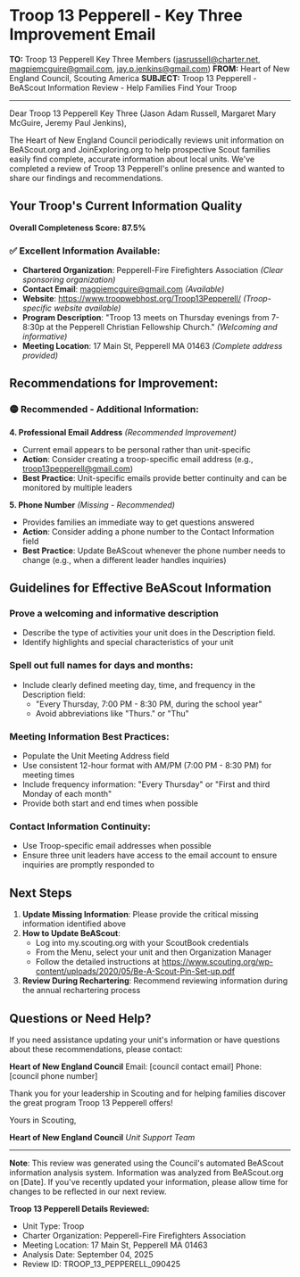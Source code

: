 # Troop 13 Pepperell - Key Three Improvement Email

**TO:** Troop 13 Pepperell Key Three Members (jasrussell@charter.net, magpiemcguire@gmail.com, jay.p.jenkins@gmail.com)
**FROM:** Heart of New England Council, Scouting America
**SUBJECT:** Troop 13 Pepperell - BeAScout Information Review - Help Families Find Your Troop

---

Dear Troop 13 Pepperell Key Three (Jason Adam Russell, Margaret Mary McGuire, Jeremy Paul Jenkins),

The Heart of New England Council periodically reviews unit information on BeAScout.org and JoinExploring.org to help prospective Scout families easily find complete, accurate information about local units. We've completed a review of Troop 13 Pepperell's online presence and wanted to share our findings and recommendations.

## Your Troop's Current Information Quality

**Overall Completeness Score: 87.5%**

### ✅ **Excellent Information Available:**
- **Chartered Organization**: Pepperell-Fire Firefighters Association *(Clear sponsoring organization)*
- **Contact Email**: magpiemcguire@gmail.com *(Available)*
- **Website**: https://www.troopwebhost.org/Troop13Pepperell/ *(Troop-specific website available)*
- **Program Description**: "Troop 13 meets on Thursday evenings from 7-8:30p at the Pepperell Christian Fellowship Church." *(Welcoming and informative)*
- **Meeting Location**: 17 Main St, Pepperell MA 01463 *(Complete address provided)*

## Recommendations for Improvement:

### 🟡 **Recommended - Additional Information:**

**4. Professional Email Address** *(Recommended Improvement)*
- Current email appears to be personal rather than unit-specific
- **Action**: Consider creating a troop-specific email address (e.g., troop13pepperell@gmail.com)
- **Best Practice**: Unit-specific emails provide better continuity and can be monitored by multiple leaders

**5. Phone Number** *(Missing - Recommended)*
- Provides families an immediate way to get questions answered
- **Action**: Consider adding a phone number to the Contact Information field
- **Best Practice**: Update BeAScout whenever the phone number needs to change (e.g., when a different leader handles inquiries)

## Guidelines for Effective BeAScout Information

### **Prove a welcoming and informative description**
- Describe the type of activities your unit does in the Description field.
- Identify highlights and special characteristics of your unit

### **Spell out full names for days and months:**
- Include clearly defined meeting day, time, and frequency in the Description field:
  - "Every Thursday, 7:00 PM - 8:30 PM, during the school year"
  - Avoid abbreviations like "Thurs." or "Thu"

### **Meeting Information Best Practices:**
- Populate the Unit Meeting Address field
- Use consistent 12-hour format with AM/PM (7:00 PM - 8:30 PM) for meeting times
- Include frequency information: "Every Thursday" or "First and third Monday of each month"
- Provide both start and end times when possible

### **Contact Information Continuity:**
- Use Troop-specific email addresses when possible
- Ensure three unit leaders have access to the email account to ensure inquiries are promptly responded to

## Next Steps

1. **Update Missing Information**: Please provide the critical missing information identified above
2. **How to Update BeAScout**: 
   - Log into my.scouting.org with your ScoutBook credentials
   - From the Menu, select your unit and then Organization Manager
   - Follow the detailed instructions at
     https://www.scouting.org/wp-content/uploads/2020/05/Be-A-Scout-Pin-Set-up.pdf
3. **Review During Rechartering**: Recommend reviewing information during the annual rechartering process

## Questions or Need Help?

If you need assistance updating your unit's information or have questions about these recommendations, please contact:

**Heart of New England Council**
Email: [council contact email]
Phone: [council phone number]

Thank you for your leadership in Scouting and for helping families discover the great program Troop 13 Pepperell offers!

Yours in Scouting,

**Heart of New England Council**
*Unit Support Team*

---

**Note**: This review was generated using the Council's automated BeAScout information analysis system. Information was analyzed from BeAScout.org on [Date]. If you've recently updated your information, please allow time for changes to be reflected in our next review.

**Troop 13 Pepperell Details Reviewed:**
- Unit Type: Troop
- Charter Organization: Pepperell-Fire Firefighters Association
- Meeting Location: 17 Main St, Pepperell MA 01463
- Analysis Date: September 04, 2025
- Review ID: TROOP_13_PEPPERELL_090425